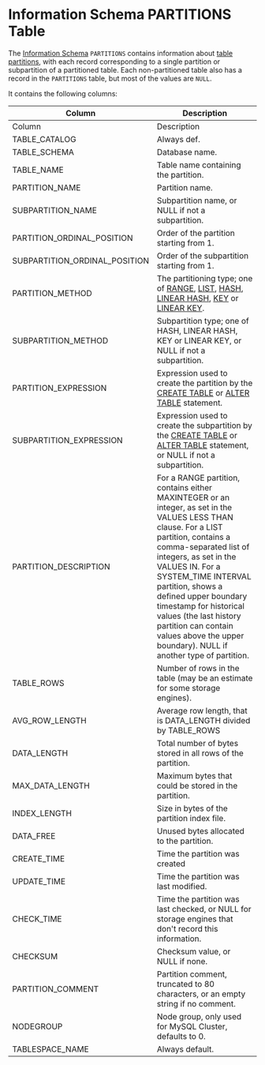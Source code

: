 
# Information Schema PARTITIONS Table

The [Information Schema](../../../../../../mariadb-internals/information-schema-plugins-show-and-flush-statements.md) `PARTITIONS` contains information about [table partitions](../../../../../../../server-management/partitioning-tables/partitioning-overview.md), with each record corresponding to a single partition or subpartition of a partitioned table. Each non-partitioned table also has a record in the `PARTITIONS` table, but most of the values are `NULL`.


It contains the following columns:



| Column | Description |
| --- | --- |
| Column | Description |
| TABLE_CATALOG | Always def. |
| TABLE_SCHEMA | Database name. |
| TABLE_NAME | Table name containing the partition. |
| PARTITION_NAME | Partition name. |
| SUBPARTITION_NAME | Subpartition name, or NULL if not a subpartition. |
| PARTITION_ORDINAL_POSITION | Order of the partition starting from 1. |
| SUBPARTITION_ORDINAL_POSITION | Order of the subpartition starting from 1. |
| PARTITION_METHOD | The partitioning type; one of [RANGE](../../../../../../../server-management/partitioning-tables/partitioning-types/range-partitioning-type.md), [LIST](../../../../../../../server-management/partitioning-tables/partitioning-types/list-partitioning-type.md), [HASH](../../../../../../../server-management/partitioning-tables/partitioning-types/hash-partitioning-type.md), [LINEAR HASH](../../../../../../../server-management/partitioning-tables/partitioning-types/linear-hash-partitioning-type.md), [KEY](../../../../../../../server-management/partitioning-tables/partitioning-types/key-partitioning-type.md) or [LINEAR KEY](../../../../../../../server-management/partitioning-tables/partitioning-types/linear-key-partitioning-type.md). |
| SUBPARTITION_METHOD | Subpartition type; one of HASH, LINEAR HASH, KEY or LINEAR KEY, or NULL if not a subpartition. |
| PARTITION_EXPRESSION | Expression used to create the partition by the [CREATE TABLE](../../../../../vectors/create-table-with-vectors.md) or [ALTER TABLE](../../../../data-definition/alter/alter-tablespace.md) statement. |
| SUBPARTITION_EXPRESSION | Expression used to create the subpartition by the [CREATE TABLE](../../../../../vectors/create-table-with-vectors.md) or [ALTER TABLE](../../../../data-definition/alter/alter-tablespace.md) statement, or NULL if not a subpartition. |
| PARTITION_DESCRIPTION | For a RANGE partition, contains either MAXINTEGER or an integer, as set in the VALUES LESS THAN clause. For a LIST partition, contains a comma-separated list of integers, as set in the VALUES IN. For a SYSTEM_TIME INTERVAL partition, shows a defined upper boundary timestamp for historical values (the last history partition can contain values above the upper boundary). NULL if another type of partition. |
| TABLE_ROWS | Number of rows in the table (may be an estimate for some storage engines). |
| AVG_ROW_LENGTH | Average row length, that is DATA_LENGTH divided by TABLE_ROWS |
| DATA_LENGTH | Total number of bytes stored in all rows of the partition. |
| MAX_DATA_LENGTH | Maximum bytes that could be stored in the partition. |
| INDEX_LENGTH | Size in bytes of the partition index file. |
| DATA_FREE | Unused bytes allocated to the partition. |
| CREATE_TIME | Time the partition was created |
| UPDATE_TIME | Time the partition was last modified. |
| CHECK_TIME | Time the partition was last checked, or NULL for storage engines that don't record this information. |
| CHECKSUM | Checksum value, or NULL if none. |
| PARTITION_COMMENT | Partition comment, truncated to 80 characters, or an empty string if no comment. |
| NODEGROUP | Node group, only used for MySQL Cluster, defaults to 0. |
| TABLESPACE_NAME | Always default. |


